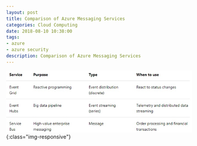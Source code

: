 ```yaml
---
layout: post
title: Comparison of Azure Messaging Services 
categories: Cloud Computing
date: 2018-08-10 10:38:00
tags:
- azure
- azure security
description: Comparison of Azure Messaging Services 
---
```


![Azure](/img/AzureMessaging/AzureMessaging.jpg){:class="img-responsive"}

